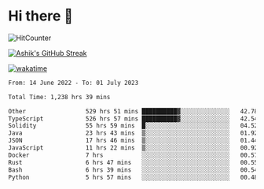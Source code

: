 # Hi there 👋

![HitCounter](https://hits.seeyoufarm.com/api/count/incr/badge.svg?url=https%3A%2F%2Fgithub.com%2Fashrhmn1212%2Fhit-counter)

<!-- ![Contribution Graph](https://github-readme-activity-graph.cyclic.app/graph?username=ashrhmn) -->


<!-- [![Top Langs](https://github-readme-stats.vercel.app/api/top-langs/?username=ashrhmn&layout=compact&theme=synthwave&langs_count=10&card_width=445)](https://github.com/anuraghazra/github-readme-stats) -->

[![Ashik's GitHub Streak](https://github-readme-streak-stats.herokuapp.com/?user=ashrhmn&theme=blood&fire=DD7F1C&background=151515&dates=9f9f9f&border=DD2727)](https://git.io/streak-stats)

<!-- ![Ashik's GitHub stats](https://github-readme-stats.vercel.app/api/?username=ashrhmn&show_icons=true&title_color=fff&icon_color=79ff97&text_color=9f9f9f&bg_color=151515) -->

[![wakatime](https://wakatime.com/badge/user/3df86613-ba63-4631-8e65-0ff18e7becad.svg)](https://wakatime.com/@3df86613-ba63-4631-8e65-0ff18e7becad)

<!--START_SECTION:waka-->

```txt
From: 14 June 2022 - To: 01 July 2023

Total Time: 1,238 hrs 39 mins

Other                 529 hrs 51 mins ██████████▓░░░░░░░░░░░░░░   42.78 %
TypeScript            526 hrs 57 mins ██████████▓░░░░░░░░░░░░░░   42.54 %
Solidity              55 hrs 59 mins  █░░░░░░░░░░░░░░░░░░░░░░░░   04.52 %
Java                  23 hrs 43 mins  ▒░░░░░░░░░░░░░░░░░░░░░░░░   01.92 %
JSON                  17 hrs 46 mins  ▒░░░░░░░░░░░░░░░░░░░░░░░░   01.44 %
JavaScript            11 hrs 22 mins  ▒░░░░░░░░░░░░░░░░░░░░░░░░   00.92 %
Docker                7 hrs           ░░░░░░░░░░░░░░░░░░░░░░░░░   00.57 %
Rust                  6 hrs 47 mins   ░░░░░░░░░░░░░░░░░░░░░░░░░   00.55 %
Bash                  6 hrs 39 mins   ░░░░░░░░░░░░░░░░░░░░░░░░░   00.54 %
Python                5 hrs 57 mins   ░░░░░░░░░░░░░░░░░░░░░░░░░   00.48 %
```

<!--END_SECTION:waka-->


<!--### Most Used Languages
<img src="https://wakatime.com/share/@ashrhmn/24ecb986-5bf8-4607-af7f-0aab08908d8c.png" />

### Favourite Tools
<img src="https://wakatime.com/share/@ashrhmn/f4e08015-f3bc-460a-9228-95a3ba11c604.png" />-->
